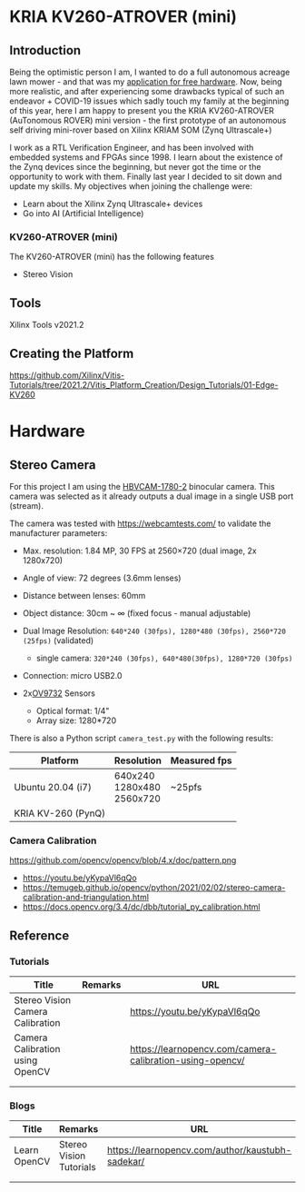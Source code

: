 # KRIA KV260-ATROVER (mini)

## Introduction

Being the optimistic person I am, I wanted to do a full autonomous acreage lawn mower - and that was my [application for free hardware](https://www.hackster.io/contests/xilinxadaptivecomputing2021/hardware_applications/13951). Now, being more realistic, and after experiencing some drawbacks typical of such an endeavor + COVID-19 issues which sadly touch my family at the beginning of this year, here I am happy to present you the KRIA KV260-ATROVER (AuTonomous ROVER) mini version - the first prototype of an autonomous self driving mini-rover based on Xilinx KRIAM SOM (Zynq Ultrascale+)

I work as a RTL Verification Engineer, and has been involved with embedded systems and FPGAs since 1998. I learn about the existence of the Zynq devices since the beginning, but never got the time or the opportunity to work with them. Finally last year I decided to sit down and update my skills. My objectives when joining the challenge were:

- Learn about the Xilinx Zynq Ultrascale+ devices
- Go into AI (Artificial Intelligence)

### KV260-ATROVER (mini)

The KV260-ATROVER (mini) has the following features

- Stereo Vision

## Tools

Xilinx Tools v2021.2

## Creating the Platform

https://github.com/Xilinx/Vitis-Tutorials/tree/2021.2/Vitis_Platform_Creation/Design_Tutorials/01-Edge-KV260



# Hardware

## Stereo Camera

For this project I am using the [HBVCAM-1780-2](https://www.hbvcamera.com/dual-lens-usb-cameras/1mp-720p-hd-binocular-camera-module.html) binocular camera. This camera was selected as it already outputs a dual image in a single USB port (stream).

The camera was tested with https://webcamtests.com/ to validate the manufacturer parameters:

- Max. resolution: 1.84 MP, 30 FPS at 2560×720 (dual image, 2x 1280x720)
- Angle of view: 72 degrees (3.6mm lenses)
- Distance between lenses: 60mm
- Object distance: 30cm ~ $\infty$ (fixed focus - manual adjustable)
- Dual Image Resolution: `640*240 (30fps), 1280*480 (30fps), 2560*720 (25fps)` (validated)
  - single camera: `320*240 (30fps), 640*480(30fps), 1280*720 (30fps)`

- Connection: micro USB2.0
- 2x[OV9732](https://www.ovt.com/products/ov09732-h35a/) Sensors
  - Optical format: 1/4"
  - Array size: 1280*720

There is also a Python script `camera_test.py` with the following results:

| Platform           | Resolution                          | Measured fps |
| ------------------ | ----------------------------------- | ------------ |
| Ubuntu 20.04 (i7)  | 640x240<br />1280x480<br />2560x720 | ~25pfs       |
| KRIA KV-260 (PynQ) |                                     |              |

### Camera Calibration

https://github.com/opencv/opencv/blob/4.x/doc/pattern.png

- https://youtu.be/yKypaVl6qQo
- https://temugeb.github.io/opencv/python/2021/02/02/stereo-camera-calibration-and-triangulation.html
- https://docs.opencv.org/3.4/dc/dbb/tutorial_py_calibration.html

## Reference

### Tutorials

| Title                            | Remarks | URL                                                      |
| -------------------------------- | ------- | -------------------------------------------------------- |
| Stereo Vision Camera Calibration |         | https://youtu.be/yKypaVl6qQo                             |
| Camera Calibration using OpenCV  |         | https://learnopencv.com/camera-calibration-using-opencv/ |
|                                  |         |                                                          |
|                                  |         |                                                          |

### Blogs

| Title        | Remarks                 | URL                                              |
| ------------ | ----------------------- | ------------------------------------------------ |
| Learn OpenCV | Stereo Vision Tutorials | https://learnopencv.com/author/kaustubh-sadekar/ |
|              |                         |                                                  |
|              |                         |                                                  |